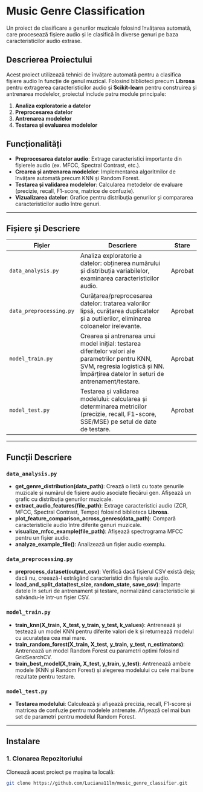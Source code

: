 # Music Genre Classification

Un proiect de clasificare a genurilor muzicale folosind învățarea automată, care procesează fișiere audio și le clasifică în diverse genuri pe baza caracteristicilor audio extrase.

## Descrierea Proiectului

Acest proiect utilizează tehnici de învățare automată pentru a clasifica fișiere audio în funcție de genul muzical. Folosind biblioteci precum **Librosa** pentru extragerea caracteristicilor audio și **Scikit-learn** pentru construirea și antrenarea modelelor, proiectul include patru module principale:

1. **Analiza exploratorie a datelor**
2. **Preprocesarea datelor**
3. **Antrenarea modelelor**
4. **Testarea și evaluarea modelelor**

## Funcționalități

- **Preprocesarea datelor audio**: Extrage caracteristici importante din fișierele audio (ex. MFCC, Spectral Contrast, etc.).
- **Crearea și antrenarea modelelor**: Implementarea algoritmilor de învățare automată precum KNN și Random Forest.
- **Testarea și validarea modelelor**: Calcularea metodelor de evaluare (precizie, recall, F1-score, matrice de confuzie).
- **Vizualizarea datelor**: Grafice pentru distribuția genurilor și compararea caracteristicilor audio între genuri.

---

## Fișiere și Descriere

| Fișier                     | Descriere                                                                                                                                                                          | Stare    |
|----------------------------|------------------------------------------------------------------------------------------------------------------------------------------------------------------------------------|----------|
| `data_analysis.py`          | Analiza exploratorie a datelor: obținerea numărului și distribuția variabilelor, examinarea caracteristicilor audio.                                                                | Aprobat  |
| `data_preprocessing.py`     | Curățarea/preprocesarea datelor: tratarea valorilor lipsă, curățarea duplicatelor și a outlierilor, eliminarea coloanelor irelevante.                                              | Aprobat  |
| `model_train.py`            | Crearea și antrenarea unui model inițial: testarea diferitelor valori ale parametrilor pentru KNN, SVM, regresia logistică și NN. Împărțirea datelor în seturi de antrenament/testare. | Aprobat  |
| `model_test.py`             | Testarea și validarea modelului: calcularea și determinarea metricilor (precizie, recall, F1-score, SSE/MSE) pe setul de date de testare.                                          | Aprobat  |

---

## Funcții Descriere

### `data_analysis.py`
- **get_genre_distribution(data_path)**: Crează o listă cu toate genurile muzicale și numărul de fișiere audio asociate fiecărui gen. Afișează un grafic cu distribuția genurilor muzicale.
- **extract_audio_features(file_path)**: Extrage caracteristici audio (ZCR, MFCC, Spectral Contrast, Tempo) folosind biblioteca **Librosa**.
- **plot_feature_comparison_across_genres(data_path)**: Compară caracteristicile audio între diferite genuri muzicale.
- **visualize_mfcc_example(file_path)**: Afișează spectrograma MFCC pentru un fișier audio.
- **analyze_example_file()**: Analizează un fișier audio exemplu.

### `data_preprocessing.py`
- **preprocess_dataset(output_csv)**: Verifică dacă fișierul CSV există deja; dacă nu, creează-l extrăgând caracteristici din fișierele audio.
- **load_and_split_data(test_size, random_state, save_csv)**: Împarte datele în seturi de antrenament și testare, normalizând caracteristicile și salvându-le într-un fișier CSV.

### `model_train.py`
- **train_knn(X_train, X_test, y_train, y_test, k_values)**: Antrenează și testează un model KNN pentru diferite valori de k și returnează modelul cu acuratețea cea mai mare.
- **train_random_forest(X_train, X_test, y_train, y_test, n_estimators)**: Antrenează un model Random Forest cu parametri optimi folosind GridSearchCV.
- **train_best_model(X_train, X_test, y_train, y_test)**: Antrenează ambele modele (KNN și Random Forest) și alegerea modelului cu cele mai bune rezultate pentru testare.

### `model_test.py`
- **Testarea modelului**: Calculează și afişează precizia, recall, F1-score și matricea de confuzie pentru modelele antrenate. Afișează cel mai bun set de parametri pentru modelul Random Forest.

---

## Instalare

### 1. Clonarea Repozitoriului

Clonează acest proiect pe mașina ta locală:

```bash
git clone https://github.com/Luciana11lm/music_genre_classifier.git
